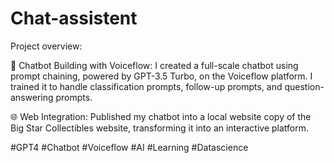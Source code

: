 # Chat-assistent

Project overview:

🤖 Chatbot Building with Voiceflow: I created a full-scale chatbot using prompt chaining, powered by GPT-3.5 Turbo, on the Voiceflow platform. I trained it to handle classification prompts, follow-up prompts, and question-answering prompts.

🌐 Web Integration: Published my chatbot into a local website copy of the Big Star Collectibles website, transforming it into an interactive platform.



#GPT4 #Chatbot #Voiceflow #AI #Learning #Datascience 
